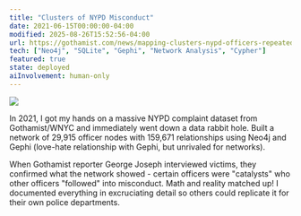 ```yaml
---
title: "Clusters of NYPD Misconduct"
date: 2021-06-15T00:00:00-04:00
modified: 2025-08-26T15:52:56-04:00
url: https://gothamist.com/news/mapping-clusters-nypd-officers-repeatedly-accused-misconduct
tech: ["Neo4j", "SQLite", "Gephi", "Network Analysis", "Cypher"]
featured: true
state: deployed
aiInvolvement: human-only
---
```


![](https://res.cloudinary.com/ejf/image/upload/fl_progressive:semi,c_scale,dpr_auto,w_1280/v1624505769/Screen_Shot_2021-06-21_at_8.58.50_PM.jpg)

In 2021, I got my hands on a massive NYPD complaint dataset from Gothamist/WNYC and immediately went down a data rabbit hole. Built a network of 29,915 officer nodes with 159,671 relationships using Neo4j and Gephi (love-hate relationship with Gephi, but unrivaled for networks).

When Gothamist reporter George Joseph interviewed victims, they confirmed what the network showed - certain officers were "catalysts" who other officers "followed" into misconduct. Math and reality matched up! I documented everything in excruciating detail so others could replicate it for their own police departments.